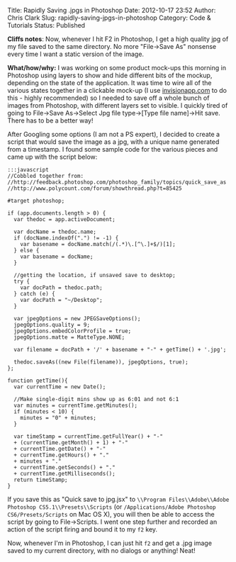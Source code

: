 Title: Rapidly Saving .jpgs in Photoshop
Date: 2012-10-17 23:52
Author: Chris Clark
Slug: rapidly-saving-jpgs-in-photoshop
Category: Code & Tutorials
Status: Published

**Cliffs notes**: Now, whenever I hit F2 in Photoshop, I get a high
quality jpg of my file saved to the same directory. No more
"File-&gt;Save As" nonsense every time I want a static version of the
image.

**What/how/why:** I was working on some product mock-ups this morning in
Photoshop using layers to show and hide different bits of the mockup,
depending on the state of the application. It was time to wire all of
the various states together in a clickable mock-up (I use
[invisionapp.com](http://invisionapp.com/) to do this - highly
recommended) so I needed to save off a whole bunch of images from
Photoshop, with different layers set to visible. I quickly tired of
going to File-&gt;Save As-&gt;Select Jpg file type-&gt;\[Type file
name\]-&gt;Hit save. There has to be a better way!

After Googling some options (I am not a PS expert), I decided to create
a script that would save the image as a jpg, with a unique name
generated from a timestamp. I found some sample code for the various
pieces and came up with the script below:

    :::javascript
    //Cobbled together from:
    //http://feedback.photoshop.com/photoshop_family/topics/quick_save_as
    //http://www.polycount.com/forum/showthread.php?t=85425

    #target photoshop;

    if (app.documents.length > 0) {
      var thedoc = app.activeDocument;

      var docName = thedoc.name;
      if (docName.indexOf(".") != -1) {
        var basename = docName.match(/(.*)\.[^\.]+$/)[1];
      } else {
        var basename = docName;
      }

      //getting the location, if unsaved save to desktop;
      try {
        var docPath = thedoc.path;
      } catch (e) {
        var docPath = "~/Desktop";
      }

      var jpegOptions = new JPEGSaveOptions();
      jpegOptions.quality = 9;
      jpegOptions.embedColorProfile = true;
      jpegOptions.matte = MatteType.NONE;

      var filename = docPath + '/' + basename + "-" + getTime() + '.jpg';

      thedoc.saveAs((new File(filename)), jpegOptions, true);
    };

    function getTime(){
      var currentTime = new Date();

      //Make single-digit mins show up as 6:01 and not 6:1
      var minutes = currentTime.getMinutes();
      if (minutes < 10) {
        minutes = "0" + minutes;
      }

      var timeStamp = currentTime.getFullYear() + "-"
      + (currentTime.getMonth() + 1) + "-"
      + currentTime.getDate() + "-"
      + currentTime.getHours() + "."
      + minutes + "."
      + currentTime.getSeconds() + "."
      + currentTime.getMilliseconds();
      return timeStamp;
    }

If you save this as "Quick save to jpg.jsx" to ``\\Program
Files\\Adobe\\Adobe Photoshop CS5.1\\Presets\\Scripts`` (or
``/Applications/Adobe Photoshop CS6/Presets/Scripts`` on Mac OS X), you
will then be able to access the script by going to File-&gt;Scripts. I
went one step further and recorded an action of the script firing and
bound it to my ``f2`` key.

Now, whenever I'm in Photoshop, I can just hit ``f2`` and get a .jpg image
saved to my current directory, with no dialogs or anything! Neat!
